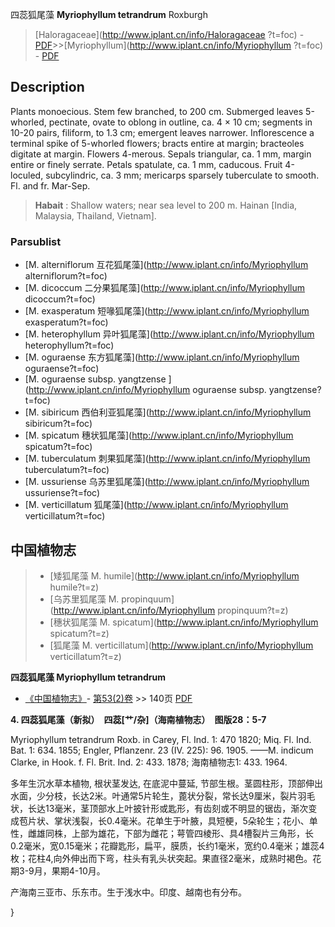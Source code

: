 四蕊狐尾藻 **Myriophyllum tetrandrum** Roxburgh

> [Haloragaceae](http://www.iplant.cn/info/Haloragaceae ?t=foc) - [PDF](http://iplant.cn/foc/pdf/Haloragaceae.pdf)>>[Myriophyllum](http://www.iplant.cn/info/Myriophyllum ?t=foc) - [PDF](http://www.iplant.cn/foc/pdf/Myriophyllum.pdf)

## Description

Plants monoecious. Stem few branched, to 200 cm. Submerged leaves 5-whorled, pectinate, ovate to oblong in outline, ca. 4 × 10 cm; segments in 10-20 pairs, filiform, to 1.3 cm; emergent leaves narrower. Inflorescence a terminal spike of 5-whorled flowers; bracts entire at margin; bracteoles digitate at margin. Flowers 4-merous. Sepals triangular, ca. 1 mm, margin entire or finely serrate. Petals spatulate, ca. 1 mm, caducous. Fruit 4-loculed, subcylindric, ca. 3 mm; mericarps sparsely tuberculate to smooth. Fl. and fr. Mar-Sep.

> **Habait** : 
> Shallow waters; near sea level to 200 m. Hainan [India, Malaysia, Thailand, Vietnam].

### Parsublist

* [M.  alterniflorum  互花狐尾藻](http://www.iplant.cn/info/Myriophyllum alterniflorum?t=foc)
* [M.  dicoccum  二分果狐尾藻](http://www.iplant.cn/info/Myriophyllum dicoccum?t=foc)
* [M.  exasperatum  短喙狐尾藻](http://www.iplant.cn/info/Myriophyllum exasperatum?t=foc)
* [M.  heterophyllum  异叶狐尾藻](http://www.iplant.cn/info/Myriophyllum heterophyllum?t=foc)
* [M.  oguraense  东方狐尾藻](http://www.iplant.cn/info/Myriophyllum oguraense?t=foc)
* [M.  oguraense subsp. yangtzense  ](http://www.iplant.cn/info/Myriophyllum oguraense subsp. yangtzense?t=foc)
* [M.  sibiricum  西伯利亚狐尾藻](http://www.iplant.cn/info/Myriophyllum sibiricum?t=foc)
* [M.  spicatum  穗状狐尾藻](http://www.iplant.cn/info/Myriophyllum spicatum?t=foc)
* [M.  tuberculatum  刺果狐尾藻](http://www.iplant.cn/info/Myriophyllum tuberculatum?t=foc)
* [M.  ussuriense  乌苏里狐尾藻](http://www.iplant.cn/info/Myriophyllum ussuriense?t=foc)
* [M.  verticillatum  狐尾藻](http://www.iplant.cn/info/Myriophyllum verticillatum?t=foc)

## 中国植物志

> * [矮狐尾藻  M.  humile](http://www.iplant.cn/info/Myriophyllum humile?t=z)
> * [乌苏里狐尾藻  M.  propinquum](http://www.iplant.cn/info/Myriophyllum propinquum?t=z)
> * [穗状狐尾藻  M.  spicatum](http://www.iplant.cn/info/Myriophyllum spicatum?t=z)
> * [狐尾藻  M.  verticillatum](http://www.iplant.cn/info/Myriophyllum verticillatum?t=z)

**四蕊狐尾藻 Myriophyllum tetrandrum**

* [《中国植物志》](http://www.iplant.cn/frps)- [第53(2)卷](http://www.iplant.cn/frps/vol/53(2)) >> 140页 [PDF](http://www.iplant.cn/frps/pdf/53(2)/140.PDF)

**4. 四蕊狐尾藻（新拟）　四蕊[艹/杂]（海南植物志）　图版28：5-7**

Myriophyllum tetrandrum Roxb. in Carey, Fl. Ind. 1: 470 1820; Miq. Fl. Ind. Bat. 1: 634. 1855; Engler, Pflanzenr. 23 (IV. 225): 96. 1905. ——M. indicum Clarke, in Hook. f. Fl. Brit. Ind. 2: 433. 1878; 海南植物志1: 433. 1964.

多年生沉水草本植物, 根状茎发达, 在底泥中蔓延, 节部生根。茎圆柱形，顶部伸出水面，少分枝，长达2米。叶通常5片轮生，蓖状分裂，常长达9厘米，裂片羽毛状，长达13毫米，茎顶部水上叶披针形或匙形，有齿刻或不明显的锯齿，渐次变成苞片状、掌状浅裂，长0.4毫米。花单生于叶腋，具短梗，5朵轮生；花小、单性，雌雄同株，上部为雄花，下部为雌花；萼管四棱形、具4槽裂片三角形，长0.2毫米，宽0.15毫米；花瓣匙形，扁平，膜质，长约1毫米，宽约0.4毫米；雄蕊4枚；花柱4,向外伸出而下弯，柱头有乳头状突起。果直径2毫米，成熟时褐色。花期3-9月，果期4-10月。

产海南三亚市、乐东市。生于浅水中。印度、越南也有分布。

}
